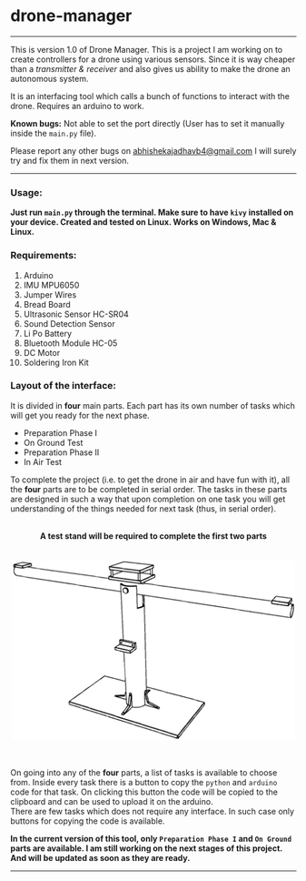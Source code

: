 # drone-manager

---
This is version 1.0 of Drone Manager. This is a project I am working on to create controllers for a drone using various sensors. Since it is way cheaper than a _transmitter & receiver_ and also gives us ability to make the drone an autonomous system.

It is an interfacing tool which calls a bunch of functions to interact with the drone. Requires an arduino to work.

**Known bugs:** Not able to set the port directly (User has to set it manually inside the `main.py` file).

Please report any other bugs on abhishekajadhavb4@gmail.com I will surely try and fix them in next version.

---
### Usage:

**Just run `main.py` through the terminal. Make sure to have `kivy` installed on your device. Created and tested on Linux. Works on Windows, Mac & Linux.**

### Requirements:
1. Arduino
2. IMU MPU6050
3. Jumper Wires
4. Bread Board
5. Ultrasonic Sensor HC-SR04
6. Sound Detection Sensor
7. Li Po Battery
8. Bluetooth Module HC-05
9. DC Motor
10. Soldering Iron Kit

### Layout of the interface:
It is divided in **four** main parts. Each part has its own number of tasks which will get you ready for the next phase.

- Preparation Phase I
- On Ground Test
- Preparation Phase II
- In Air Test

To complete the project (i.e. to get the drone in air and have fun with it), all the **four** parts are to be completed in serial order. The tasks in these parts are designed in such a way that upon completion on one task you will get understanding of the things needed for next task (thus, in serial order).

<p align = "center">
<br />
<b>A test stand will be required to complete the first two parts</b>

<br />
<br />
<br />

<img src = "code/ignoreThisFile.png" width = "500">
</p>
<br />

On going into any of the **four** parts, a list of tasks is available to choose from. Inside every task there is a button to copy the `python` and `arduino` code for that task. On clicking this button the code will be copied to the clipboard and can be used to upload it on the arduino.\
There are few tasks which does not require any interface. In such case only buttons for copying the code is available.

**In the current version of this tool, only `Preparation Phase I` and `On Ground` parts are available. I am still working on the next stages of this project. And will be updated as soon as they are ready.**

---
